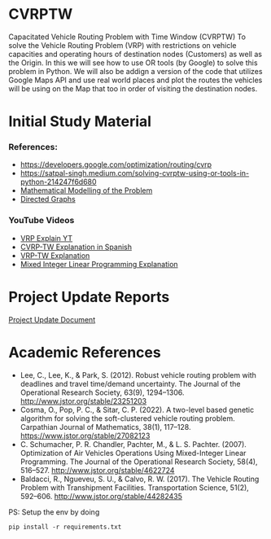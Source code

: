 # CVRPTW
Capacitated Vehicle Routing Problem with Time Window (CVRPTW)
To solve the Vehicle Routing Problem (VRP) with restrictions on vehicle capacities and operating hours of destination nodes (Customers) as well as the Origin.
In this we will see how to use OR tools (by Google) to solve this problem in Python. 
We will also be addign a version of the code that utilizes Google Maps API and use real world places and plot the routes the vehicles will be using on the Map that too in order of visiting the destination nodes.
# **Initial Study Material**
### **References:**
- https://developers.google.com/optimization/routing/cvrp
- https://satpal-singh.medium.com/solving-cvrptw-using-or-tools-in-python-214247f6d680
- [Mathematical Modelling of the Problem](https://ieomsociety.org/bogota2017/papers/271.pdf)
- [Directed Graphs](https://www.youtube.com/watch?v=mXoiHgH4mEE)
### **YouTube Videos** 
- [VRP Explain YT](https://youtu.be/v9tUEsHD6BE)
- [CVRP-TW Explanation in Spanish](https://youtu.be/K41xgbBh7Zs)
- [VRP-TW Explanation](https://youtu.be/xAWCVJU8HXk)
- [Mixed Integer Linear Programming Explanation](https://www.youtube.com/playlist?list=PLaoe2MTbJBvpFPyMMSOB-WrHofdHo3e74)
# **Project Update Reports**
[Project Update Document](https://docs.google.com/document/d/1jnc-ooI5sySL0CF9kA5SM0XWt00bsq_rw5xGjijEJRM/edit?usp=sharing)
# **Academic References**
- Lee, C., Lee, K., & Park, S. (2012). Robust vehicle routing problem with deadlines and travel time/demand uncertainty. The Journal of the Operational Research Society, 63(9), 1294–1306. http://www.jstor.org/stable/23251203
- Cosma, O., Pop, P. C., & Sitar, C. P. (2022). A two-level based genetic algorithm for solving the soft-clustered vehicle routing problem. Carpathian Journal of Mathematics, 38(1), 117–128. https://www.jstor.org/stable/27082123
- C. Schumacher, P. R. Chandler, Pachter, M., & L. S. Pachter. (2007). Optimization of Air Vehicles Operations Using Mixed-Integer Linear Programming. The Journal of the Operational Research Society, 58(4), 516–527. http://www.jstor.org/stable/4622724
- Baldacci, R., Ngueveu, S. U., & Calvo, R. W. (2017). The Vehicle Routing Problem with Transhipment Facilities. Transportation Science, 51(2), 592–606. http://www.jstor.org/stable/44282435 

PS: Setup the env by doing

```
pip install -r requirements.txt
```
